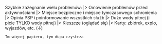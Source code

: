 Szybkie zażegnanie wielu problemów:
	 |> Omówienie problemów przed aktywnościami
	 |> Miejsce bezpieczne i miejsce tymczasowego schronienia
	 |> Opinia PSP i poinformowanie wszystkich służb
	 |> Dużo wody pitnej \(i picie TYLKO wody pitnej\)
	 |> Kleszcze \(oglądać się\)
	 |> Karty: zbiórek, explo, wyjazdów, etc. \(↓\)

	Im więcej papieru, tym dupa czystrza

